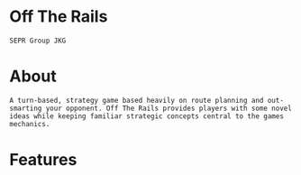 Off The Rails
=
    SEPR Group JKG


About
=
    A turn-based, strategy game based heavily on route planning and out-smarting your opponent. Off The Rails provides players with some novel ideas while keeping familiar strategic concepts central to the games mechanics.

Features
=
    
